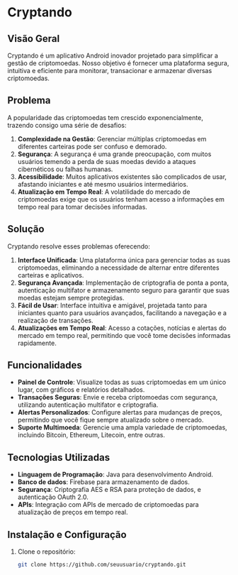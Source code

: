 # Cryptando

## Visão Geral

Cryptando é um aplicativo Android inovador projetado para simplificar a gestão de criptomoedas. Nosso objetivo é fornecer uma plataforma segura, intuitiva e eficiente para monitorar, transacionar e armazenar diversas criptomoedas.

## Problema

A popularidade das criptomoedas tem crescido exponencialmente, trazendo consigo uma série de desafios:

1. **Complexidade na Gestão**: Gerenciar múltiplas criptomoedas em diferentes carteiras pode ser confuso e demorado.
2. **Segurança**: A segurança é uma grande preocupação, com muitos usuários temendo a perda de suas moedas devido a ataques cibernéticos ou falhas humanas.
3. **Acessibilidade**: Muitos aplicativos existentes são complicados de usar, afastando iniciantes e até mesmo usuários intermediários.
4. **Atualização em Tempo Real**: A volatilidade do mercado de criptomoedas exige que os usuários tenham acesso a informações em tempo real para tomar decisões informadas.

## Solução

Cryptando resolve esses problemas oferecendo:

1. **Interface Unificada**: Uma plataforma única para gerenciar todas as suas criptomoedas, eliminando a necessidade de alternar entre diferentes carteiras e aplicativos.
2. **Segurança Avançada**: Implementação de criptografia de ponta a ponta, autenticação multifator e armazenamento seguro para garantir que suas moedas estejam sempre protegidas.
3. **Fácil de Usar**: Interface intuitiva e amigável, projetada tanto para iniciantes quanto para usuários avançados, facilitando a navegação e a realização de transações.
4. **Atualizações em Tempo Real**: Acesso a cotações, notícias e alertas do mercado em tempo real, permitindo que você tome decisões informadas rapidamente.

## Funcionalidades

- **Painel de Controle**: Visualize todas as suas criptomoedas em um único lugar, com gráficos e relatórios detalhados.
- **Transações Seguras**: Envie e receba criptomoedas com segurança, utilizando autenticação multifator e criptografia.
- **Alertas Personalizados**: Configure alertas para mudanças de preços, permitindo que você fique sempre atualizado sobre o mercado.
- **Suporte Multimoeda**: Gerencie uma ampla variedade de criptomoedas, incluindo Bitcoin, Ethereum, Litecoin, entre outras.

## Tecnologias Utilizadas

- **Linguagem de Programação**: Java para desenvolvimento Android.
- **Banco de dados**: Firebase para armazenamento de dados.
- **Segurança**: Criptografia AES e RSA para proteção de dados, e autenticação OAuth 2.0.
- **APIs**: Integração com APIs de mercado de criptomoedas para atualização de preços em tempo real.

## Instalação e Configuração

1. Clone o repositório:
   ```bash
   git clone https://github.com/seuusuario/cryptando.git
